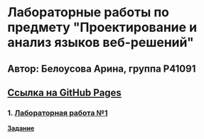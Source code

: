 # Лабораторные работы по предмету "Проектирование и анализ языков веб-решений"
## Автор: Белоусова Арина, группа P41091
## [Ссылка на GitHub Pages](https://brinale.github.io/LanguageAnalysisLabs/)
### 1. [Лабораторная работа №1](https://kodaktor.ru/g/xsl_intro)
 **[Задание](https://kodaktor.ru/g/xsl_intro)**

